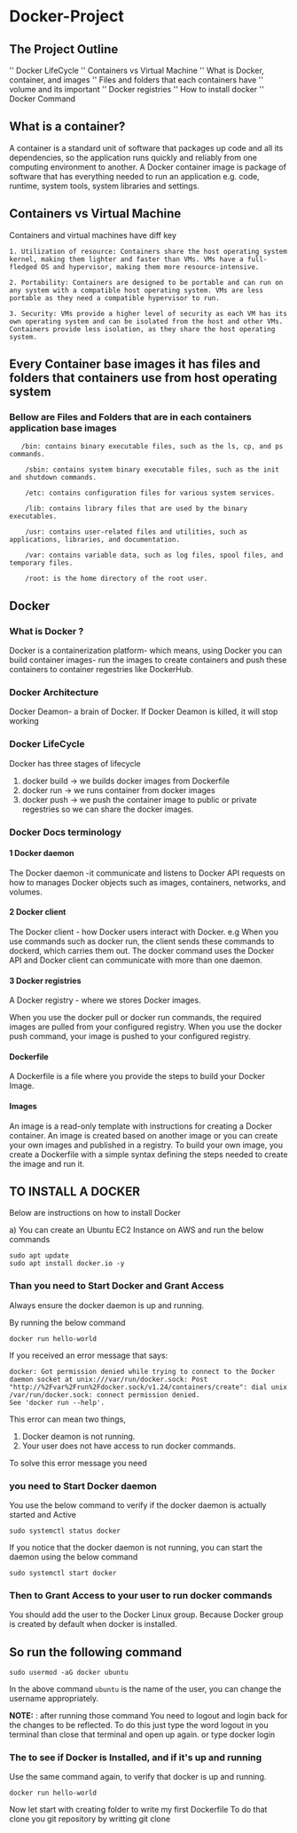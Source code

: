 # Docker-Project 
## The Project Outline
'' Docker LifeCycle
'' Containers vs Virtual Machine
'' What is Docker, container, and images
'' Files and folders that each containers have
'' volume and its important 
'' Docker registries
'' How to install docker
'' Docker Command

## What is a container?

A container is a standard unit of software that packages up code and all its dependencies, so the application runs quickly and reliably from one computing environment to another. A Docker container image is package of software that has everything needed to run an application e.g. code, runtime, system tools, system libraries and settings.

## Containers vs Virtual Machine 

Containers and virtual machines have diff key

    1. Utilization of resource: Containers share the host operating system kernel, making them lighter and faster than VMs. VMs have a full-fledged OS and hypervisor, making them more resource-intensive.

    2. Portability: Containers are designed to be portable and can run on any system with a compatible host operating system. VMs are less portable as they need a compatible hypervisor to run.

    3. Security: VMs provide a higher level of security as each VM has its own operating system and can be isolated from the host and other VMs. Containers provide less isolation, as they share the host operating system.

## Every Container base images it has files and folders that containers use from host operating system 


### Bellow are Files and Folders that are in each containers application base images

```
   /bin: contains binary executable files, such as the ls, cp, and ps commands.

    /sbin: contains system binary executable files, such as the init and shutdown commands.

    /etc: contains configuration files for various system services.

    /lib: contains library files that are used by the binary executables.

    /usr: contains user-related files and utilities, such as applications, libraries, and documentation.

    /var: contains variable data, such as log files, spool files, and temporary files.

    /root: is the home directory of the root user.
```

## Docker

### What is Docker ?

Docker is a containerization platform- which means, using Docker you can build container images- run the images to create containers and push these containers to container regestries like DockerHub.

### Docker Architecture

Docker Deamon- a brain of Docker. If Docker Deamon is killed, it will stop working

### Docker LifeCycle 

Docker has three stages of lifecycle

1. docker build -> we builds docker images from Dockerfile
2. docker run   -> we runs container from docker images
3. docker push  -> we push the container image to public or private regestries so we can share the docker images.


### Docker Docs terminology

#### 1 Docker daemon

The Docker daemon -it communicate and listens to Docker API requests on how to manages Docker objects such as images, containers, networks, and volumes.


#### 2 Docker client

The Docker client - how Docker users interact with Docker. e.g When you use commands such as docker run, the client sends these commands to dockerd, which carries them out. The docker command uses the Docker API and Docker client can communicate with more than one daemon.

#### 3 Docker registries

A Docker registry - where we stores Docker images.

When you use the docker pull or docker run commands, the required images are pulled from your configured registry. When you use the docker push command, your image is pushed to your configured registry.

#### Dockerfile

A Dockerfile is a file where you provide the steps to build your Docker Image. 


#### Images

An image is a read-only template with instructions for creating a Docker container. An image is created based on another image
or you can create your own images and published in a registry. To build your own image, you create a Dockerfile with a simple syntax defining the steps needed to create the image and run it.



## TO INSTALL A DOCKER

Below are instructions on how to install Docker

a) You can create an Ubuntu EC2 Instance on AWS and run the below commands

```
sudo apt update
sudo apt install docker.io -y
```

### Than you need to Start Docker and Grant Access

Always ensure the docker daemon is up and running.

By running the below command

```
docker run hello-world
```

If you received an error message that says:

```
docker: Got permission denied while trying to connect to the Docker daemon socket at unix:///var/run/docker.sock: Post "http://%2Fvar%2Frun%2Fdocker.sock/v1.24/containers/create": dial unix /var/run/docker.sock: connect permission denied.
See 'docker run --help'.
```
This error can mean two things, 

1. Docker deamon is not running.
2. Your user does not have access to run docker commands.

To solve this error message you need
### you need to Start Docker daemon

You use the below command to verify if the docker daemon is actually started and Active

```
sudo systemctl status docker
```

If you notice that the docker daemon is not running, you can start the daemon using the below command

```
sudo systemctl start docker
```


### Then to Grant Access to your user to run docker commands

You should add the user to the Docker Linux group. Because Docker group is created by default when docker is installed.

## So run the following command 
```
sudo usermod -aG docker ubuntu
```
In the above command `ubuntu` is the name of the user, you can change the username appropriately.

**NOTE:** : after running those command You need to logout and login back for the changes to be reflected. To do this just type the word logout in you terminal than close that terminal and open up again. or type docker login

### The to see if Docker is Installed, and if it's up and running 

Use the same command again, to verify that docker is up and running.

```
docker run hello-world
```
Now let start with creating folder to write my first Dockerfile 
To do that clone you git repository 
by writting 
git clone
